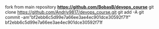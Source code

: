 fork from main repository **https://github.com/BobasB/devops_course**
git clone https://github.com/Andriy9817/devops_course.git
git add -A
git commit -am"bf2ebb6c5d99e7a66ee3ae4ec901dce30592f71f"
bf2ebb6c5d99e7a66ee3ae4ec901dce30592f71f
